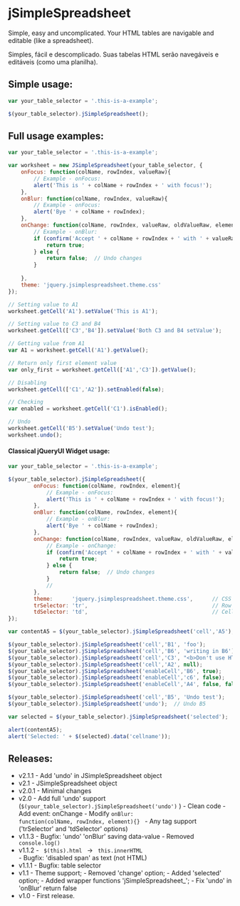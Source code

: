 # jSimpleSpreadsheet
     

Simple, easy and uncomplicated. Your HTML tables are navigable and editable (like a spreadsheet).

Simples, fácil e descomplicado. Suas tabelas HTML serão navegáveis e editáveis (como uma planilha).

## Simple usage:

```javascript
var your_table_selector = '.this-is-a-example';

$(your_table_selector).jSimpleSpreadsheet();

```

## Full usage examples:

```javascript
var your_table_selector = '.this-is-a-example';

var worksheet = new JSimpleSpreadsheet(your_table_selector, {					
    onFocus: function(colName, rowIndex, valueRaw){
        // Example - onFocus:
        alert('This is ' + colName + rowIndex + ' with focus!');
    },
    onBlur: function(colName, rowIndex, valueRaw){						
        // Example - onFocus:
        alert('Bye ' + colName + rowIndex);
    },
    onChange: function(colName, rowIndex, valueRaw, oldValueRaw, element){					
        // Example - onBlur:
        if (confirm('Accept ' + colName + rowIndex + ' with ' + valueRaw + '?')){
            return true;
        } else {
            return false;  // Undo changes
        }
        
    },
    theme: 'jquery.jsimplespreadsheet.theme.css' 
});

// Setting value to A1
worksheet.getCell('A1').setValue('This is A1');

// Setting value to C3 and B4
worksheet.getCell(['C3','B4']).setValue('Both C3 and B4 setValue');

// Getting value from A1
var A1 = worksheet.getCell('A1').getValue();

// Return only first element value
var only_first = worksheet.getCell(['A1','C3']).getValue();      

// Disabling
worksheet.getCell(['C1','A2']).setEnabled(false);

// Checking
var enabled = worksheet.getCell('C1').isEnabled();

// Undo
worksheet.getCell('B5').setValue('Undo test');
worksheet.undo();


```

#### Classical jQueryUI Widget usage:

```javascript
var your_table_selector = '.this-is-a-example';

$(your_table_selector).jSimpleSpreadsheet({					
        onFocus: function(colName, rowIndex, element){
            // Example - onFocus:
            alert('This is ' + colName + rowIndex + ' with focus!');
        },
        onBlur: function(colName, rowIndex, element){						
            // Example - onBlur:
            alert('Bye ' + colName + rowIndex);
        },
        onChange: function(colName, rowIndex, valueRaw, oldValueRaw, element){
            // Example - onChange:
            if (confirm('Accept ' + colName + rowIndex + ' with ' + valueRaw + '?')){
                return true;
            } else {
                return false;  // Undo changes
            }
            //
        },
        theme:      'jquery.jsimplespreadsheet.theme.css',      // CSS file       
        trSelector: 'tr',                                       // Row tag
        tdSelector: 'td',                                       // Cell tag
});

var contentA5 = $(your_table_selector).jSimpleSpreadsheet('cell','A5');      // get A5  

$(your_table_selector).jSimpleSpreadsheet('cell','B1', 'foo');               // writing 
$(your_table_selector).jSimpleSpreadsheet('cell','B6', 'writing in B6');     // writing   
$(your_table_selector).jSimpleSpreadsheet('cell','C3', "<b>Don't use HTML code here</b>");     // writing   
$(your_table_selector).jSimpleSpreadsheet('cell','A2', null);                // set null
$(your_table_selector).jSimpleSpreadsheet('enableCell','B6', true);          // enabling B6 
$(your_table_selector).jSimpleSpreadsheet('enableCell','c6', false);         // disabling C6
$(your_table_selector).jSimpleSpreadsheet('enableCell','A4', false, false);  // force A4 disable

$(your_table_selector).jSimpleSpreadsheet('cell','B5', 'Undo test'); 
$(your_table_selector).jSimpleSpreadsheet('undo');  // Undo B5

var selected = $(your_table_selector).jSimpleSpreadsheet('selected');        // selected

alert(contentA5);
alert('Selected: ' + $(selected).data('cellname'));   

```

## Releases:

* v2.1.1
      - Add 'undo' in JSimpleSpreadsheet object
* v2.1
      - JSimpleSpreadsheet object
* v2.0.1
      - Minimal changes
* v2.0
      - Add full 'undo' support (<code>$(your_table_selector).jSimpleSpreadsheet('undo')</code> )
      - Clean code
      - Add event: onChange
      - Modify <code>onBlur: function(colName, rowIndex, element){} </code>
      - Any tag support ('trSelector' and 'tdSelector' options)
* v1.1.3
      - Bugfix: 'undo' 'onBlur' saving data-value
      - Removed <code> console.log() </code>     
* v1.1.2
      - <code> $(this).html </code> -> <code> this.innerHTML </code>
      - Bugfix: 'disabled span' as text (not HTML)       
* v1.1.1
      - Bugfix: table selector
* v1.1 
      - Theme support;
      - Removed 'change' option;
      - Added 'selected' option;
      - Added wrapper functions 'jSimpleSpreadsheet_';
      - Fix 'undo' in 'onBlur' return false 
* v1.0 
      - First release. 
